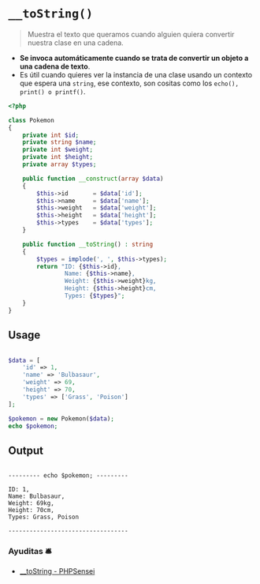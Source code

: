# `__toString()`

> Muestra el texto que queramos cuando alguien quiera convertir nuestra clase en una cadena.

- __Se invoca automáticamente cuando se trata de convertir un objeto a una cadena de texto__.
- Es útil cuando quieres ver la instancia de una clase usando un contexto que espera una `string`, ese contexto, son cositas como los `echo(), print() o printf()`.

```php
<?php

class Pokemon
{
    private int $id;
    private string $name;
    private int $weight;
    private int $height;
    private array $types;

    public function __construct(array $data)
    {
        $this->id       = $data['id'];
        $this->name     = $data['name'];
        $this->weight   = $data['weight'];
        $this->height   = $data['height'];
        $this->types    = $data['types'];
    }

    public function __toString() : string
    {
        $types = implode(', ', $this->types);
        return "ID: {$this->id},
                Name: {$this->name},
                Weight: {$this->weight}kg,
                Height: {$this->height}cm,
                Types: {$types}";
    }
}
```

## Usage

```php

$data = [
    'id' => 1,
    'name' => 'Bulbasaur',
    'weight' => 69,
    'height' => 70,
    'types' => ['Grass', 'Poison']
];

$pokemon = new Pokemon($data);
echo $pokemon; 
```

## Output 

```plaintext

--------- echo $pokemon; ---------

ID: 1,
Name: Bulbasaur,
Weight: 69kg,
Height: 70cm,
Types: Grass, Poison

----------------------------------
```


### Ayuditas 🛎️

- [__toString - PHPSensei](https://phpsensei.es/el-metodo-__tostring-en-php/)
